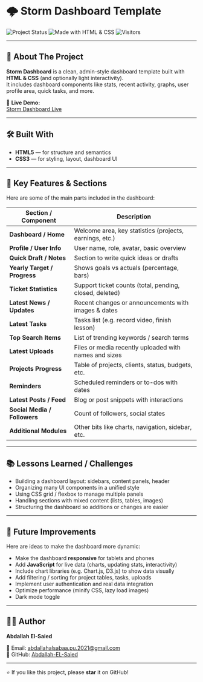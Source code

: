 # 🌩️ Storm Dashboard Template

![Project Status](https://img.shields.io/badge/Status-Completed-brightgreen)
![Made with HTML & CSS](https://img.shields.io/badge/Made%20with-HTML%20%26%20CSS-orange)
![Visitors](https://komarev.com/ghpvc/?username=Abdallah-EL-Saied&label=Project%20Views)

---

## 📖 About The Project  
**Storm Dashboard** is a clean, admin-style dashboard template built with **HTML & CSS** (and optionally light interactivity).  
It includes dashboard components like stats, recent activity, graphs, user profile area, quick tasks, and more.  

🔗 **Live Demo:**  
[Storm Dashboard Live](https://abdallah-el-saied.github.io/Storm_Dashboard/)

---

## 🛠️ Built With  
- **HTML5** — for structure and semantics  
- **CSS3** — for styling, layout, dashboard UI  

---

## 📂 Key Features & Sections

Here are some of the main parts included in the dashboard:

| Section / Component     | Description |
|--------------------------|-------------|
| **Dashboard / Home**     | Welcome area, key statistics (projects, earnings, etc.) |
| **Profile / User Info**  | User name, role, avatar, basic overview |
| **Quick Draft / Notes**  | Section to write quick ideas or drafts |
| **Yearly Target / Progress** | Shows goals vs actuals (percentage, bars) |
| **Ticket Statistics**    | Support ticket counts (total, pending, closed, deleted) |
| **Latest News / Updates** | Recent changes or announcements with images & dates |
| **Latest Tasks**         | Tasks list (e.g. record video, finish lesson) |
| **Top Search Items**     | List of trending keywords / search terms |
| **Latest Uploads**       | Files or media recently uploaded with names and sizes |
| **Projects Progress**    | Table of projects, clients, status, budgets, etc. |
| **Reminders**            | Scheduled reminders or to-dos with dates |
| **Latest Posts / Feed**  | Blog or post snippets with interactions |
| **Social Media / Followers** | Count of followers, social states |
| **Additional Modules**   | Other bits like charts, navigation, sidebar, etc. |

---

## 📚 Lessons Learned / Challenges

- Building a dashboard layout: sidebars, content panels, header  
- Organizing many UI components in a unified style  
- Using CSS grid / flexbox to manage multiple panels  
- Handling sections with mixed content (lists, tables, images)  
- Structuring the dashboard so additions or changes are easier  

---

## 🔮 Future Improvements

Here are ideas to make the dashboard more dynamic:

- Make the dashboard **responsive** for tablets and phones  
- Add **JavaScript** for live data (charts, updating stats, interactivity)  
- Include chart libraries (e.g. Chart.js, D3.js) to show data visually  
- Add filtering / sorting for project tables, tasks, uploads  
- Implement user authentication and real data integration  
- Optimize performance (minify CSS, lazy load images)  
- Dark mode toggle  

---

## 👨‍💻 Author

**Abdallah El-Saied**

📧 Email: [abdallahalsabaa.pu.2021@gmail.com](mailto:abdallahalsabaa.pu.2021@gmail.com)  
💼 GitHub: [Abdallah-EL-Saied](https://github.com/Abdallah-EL-Saied)  

---

⭐ If you like this project, please **star** it on GitHub!
